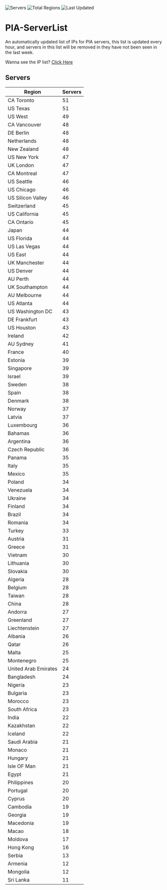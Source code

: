 ![Servers](https://img.shields.io/badge/Servers-3,214-darkgreen)
![Total Regions](https://img.shields.io/badge/Total_Regions-97-darkgreen)
![Last Updated](https://img.shields.io/badge/Last_Updated-April_27_2024_13:01_EDT-darkgreen)

# PIA-ServerList
An automatically updated list of IPs for PIA servers, this list is updated every hour, and servers in this list will be removed in they have not been seen in the last week.

Wanna see the IP list? [Click Here](./context.json)

## Servers
| Region               | Servers |
|----------------------|---------|
| CA Toronto | 51 |
| US Texas | 51 |
| US West | 49 |
| CA Vancouver | 48 |
| DE Berlin | 48 |
| Netherlands | 48 |
| New Zealand | 48 |
| US New York | 47 |
| UK London | 47 |
| CA Montreal | 47 |
| US Seattle | 46 |
| US Chicago | 46 |
| US Silicon Valley | 46 |
| Switzerland | 45 |
| US California | 45 |
| CA Ontario | 45 |
| Japan | 44 |
| US Florida | 44 |
| US Las Vegas | 44 |
| US East | 44 |
| UK Manchester | 44 |
| US Denver | 44 |
| AU Perth | 44 |
| UK Southampton | 44 |
| AU Melbourne | 44 |
| US Atlanta | 44 |
| US Washington DC | 43 |
| DE Frankfurt | 43 |
| US Houston | 43 |
| Ireland | 42 |
| AU Sydney | 41 |
| France | 40 |
| Estonia | 39 |
| Singapore | 39 |
| Israel | 39 |
| Sweden | 38 |
| Spain | 38 |
| Denmark | 38 |
| Norway | 37 |
| Latvia | 37 |
| Luxembourg | 36 |
| Bahamas | 36 |
| Argentina | 36 |
| Czech Republic | 36 |
| Panama | 35 |
| Italy | 35 |
| Mexico | 35 |
| Poland | 34 |
| Venezuela | 34 |
| Ukraine | 34 |
| Finland | 34 |
| Brazil | 34 |
| Romania | 34 |
| Turkey | 33 |
| Austria | 31 |
| Greece | 31 |
| Vietnam | 30 |
| Lithuania | 30 |
| Slovakia | 30 |
| Algeria | 28 |
| Belgium | 28 |
| Taiwan | 28 |
| China | 28 |
| Andorra | 27 |
| Greenland | 27 |
| Liechtenstein | 27 |
| Albania | 26 |
| Qatar | 26 |
| Malta | 25 |
| Montenegro | 25 |
| United Arab Emirates | 24 |
| Bangladesh | 24 |
| Nigeria | 23 |
| Bulgaria | 23 |
| Morocco | 23 |
| South Africa | 23 |
| India | 22 |
| Kazakhstan | 22 |
| Iceland | 22 |
| Saudi Arabia | 21 |
| Monaco | 21 |
| Hungary | 21 |
| Isle OF Man | 21 |
| Egypt | 21 |
| Philippines | 20 |
| Portugal | 20 |
| Cyprus | 20 |
| Cambodia | 19 |
| Georgia | 19 |
| Macedonia | 19 |
| Macao | 18 |
| Moldova | 17 |
| Hong Kong | 16 |
| Serbia | 13 |
| Armenia | 12 |
| Mongolia | 12 |
| Sri Lanka | 11 |